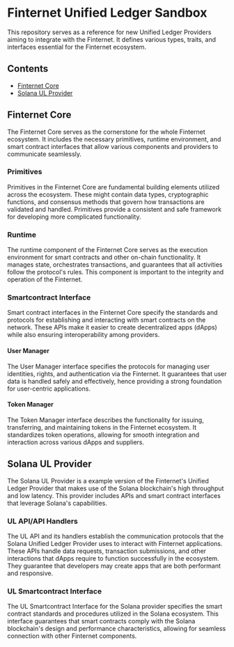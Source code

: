 # Finternet Unified Ledger Sandbox

This repository serves as a reference for new Unified Ledger Providers aiming to integrate with the Finternet. It defines various types, traits, and interfaces essential for the Finternet ecosystem.

## Contents

- [Finternet Core](#finternet-core)
- [Solana UL Provider](#solana-ul-provider)

## Finternet Core

The Finternet Core serves as the cornerstone for the whole Finternet ecosystem. It includes the necessary primitives, runtime environment, and smart contract interfaces that allow various components and providers to communicate seamlessly.

### Primitives

Primitives in the Finternet Core are fundamental building elements utilized across the ecosystem. These might contain data types, cryptographic functions, and consensus methods that govern how transactions are validated and handled. Primitives provide a consistent and safe framework for developing more complicated functionality.

### Runtime

The runtime component of the Finternet Core serves as the execution environment for smart contracts and other on-chain functionality. It manages state, orchestrates transactions, and guarantees that all activities follow the protocol's rules. This component is important to the integrity and operation of the Finternet.

### Smartcontract Interface

Smart contract interfaces in the Finternet Core specify the standards and protocols for establishing and interacting with smart contracts on the network. These APIs make it easier to create decentralized apps (dApps) while also ensuring interoperability among providers.

#### User Manager

The User Manager interface specifies the protocols for managing user identities, rights, and authentication via the Finternet. It guarantees that user data is handled safely and effectively, hence providing a strong foundation for user-centric applications.

#### Token Manager

The Token Manager interface describes the functionality for issuing, transferring, and maintaining tokens in the Finternet ecosystem. It standardizes token operations, allowing for smooth integration and interaction across various dApps and suppliers.

## Solana UL Provider

The Solana UL Provider is a example version of the Finternet's Unified Ledger Provider that makes use of the Solana blockchain's high throughput and low latency. This provider includes APIs and smart contract interfaces that leverage Solana's capabilities.

### UL API/API Handlers

The UL API and its handlers establish the communication protocols that the Solana Unified Ledger Provider uses to interact with Finternet applications. These APIs handle data requests, transaction submissions, and other interactions that dApps require to function successfully in the ecosystem. They guarantee that developers may create apps that are both performant and responsive.

### UL Smartcontract Interface

The UL Smartcontract Interface for the Solana provider specifies the smart contract standards and procedures utilized in the Solana ecosystem. This interface guarantees that smart contracts comply with the Solana blockchain's design and performance characteristics, allowing for seamless connection with other Finternet components.

